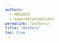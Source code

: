 ```yaml
---
authors:
  - XRG2014
  - Superdatanimations
permalink: /authors/
title: "Authors"
toc: true
---
```


